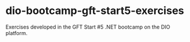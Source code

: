 # dio-bootcamp-gft-start5-exercises
Exercises developed in the GFT Start #5 .NET bootcamp on the DIO platform.
